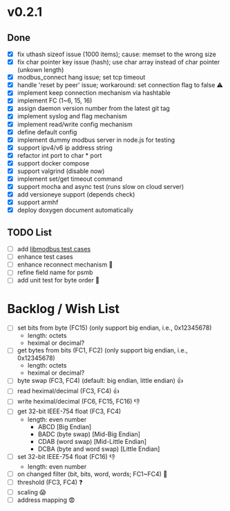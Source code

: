 # v0.2.1

## Done
- [x] fix uthash sizeof issue (1000 items); cause: memset to the wrong size 
- [x] fix char pointer key issue (hash); use char array instead of char pointer (unkown length)
- [x] modbus_connect hang issue; set tcp timeout
- [x] handle 'reset by peer' issue; workaround: set connection flag to false :warning:
- [x] implement keep connection mechanism via hashtable
- [x] implement FC (1~6, 15, 16)
- [x] assign daemon version number from the latest git tag
- [x] implement syslog and flag mechanism
- [x] implement read/write config mechanism
- [x] define default config
- [x] implement dummy modbus server in node.js for testing
- [x] support ipv4/v6 ip address string
- [x] refactor int port to char * port
- [x] support docker compose
- [x] support valgrind (disable now)
- [x] implement set/get timeout command
- [x] support mocha and async test (runs slow on cloud server)
- [x] add versioneye support (depends check)
- [x] support armhf
- [x] deploy doxygen document automatically

## TODO List
- [ ] add [libmodbus test cases](https://github.com/stephane/libmodbus/tree/master/tests)
- [ ] enhance test cases
- [ ] enhance reconnect mechanism :clap:
- [ ] refine field name for psmb
- [ ] add unit test for byte order :clap:

# Backlog / Wish List
- [ ] set bits from byte (FC15) (only support big endian, i.e., 0x12345678)
    - length: octets
    - heximal or decimal?
- [ ] get bytes from bits (FC1, FC2) (only support big endian, i.e., 0x12345678)
    - length: octets
    - heximal or decimal?
- [ ] byte swap (FC3, FC4) (default: big endian, little endian) :thumbsup:
- [ ] read heximal/decimal (FC3, FC4) :thumbsup:
- [ ] write heximal/decimal (FC6, FC15, FC16) :thumbsdown:
- [ ] get 32-bit IEEE-754 float (FC3, FC4)
    - length: even number
        - ABCD [Big Endian]
        - BADC (byte swap) [Mid-Big Endian]
        - CDAB (word swap) [Mid-Little Endian]
        - DCBA (byte and word swap) [Little Endian]
- [ ] set 32-bit IEEE-754 float (FC16) :thumbsdown:
    - length: even number
- [ ] on changed filter (bit, bits, word, words; FC1~FC4) :clap:
- [ ] threshold (FC3, FC4) :question:
- [ ] scaling :scream:
- [ ] address mapping :fearful: